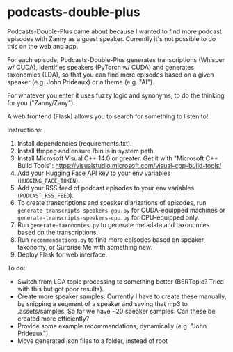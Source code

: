﻿# podcasts-double-plus

Podcasts-Double-Plus came about because I wanted to find more podcast episodes with Zanny as a guest speaker. Currently it's not possible to do this on the web and app. 

For each episode, Podcasts-Double-Plus generates transcriptions (Whisper w/ CUDA), identifies speakers (PyTorch w/ CUDA) and generates taxonomies (LDA), so that you can find more episodes based on a given speaker (e.g. John Prideaux) or a theme (e.g. "AI"). 

For whatever you enter it uses fuzzy logic and synonyms, to do the thinking for you ("Zanny/Zany").

A web frontend (Flask) allows you to search for something to listen to!

Instructions:
1. Install dependencies (requirements.txt).
2. Install ffmpeg and ensure /bin is in system path.
3. Install Microsoft Visual C++ 14.0 or greater. Get it with "Microsoft C++ Build Tools": https://visualstudio.microsoft.com/visual-cpp-build-tools/
4. Add your Hugging Face API key to your env variables (`HUGGING_FACE_TOKEN`).
5. Add your RSS feed of podcast episodes to your env variables (`PODCAST_RSS_FEED`).
6. To create transcriptions and speaker diarizations of episodes, run `generate-transcripts-speakers-gpu.py` for CUDA-equipped machines or `generate-transcripts-speakers-cpu.py` for CPU-equipped only.
7. Run `generate-taxonomies.py` to generate metadata and taxonomies based on the transcriptions.
8. Run `recommendations.py` to find more episodes based on speaker, taxonomy, or Surprise Me with something new.
9. Deploy Flask for web interface.

To do:
* Switch from LDA topic processing to something better (BERTopic? Tried with this but got poor results).
* Create more speaker samples. Currently I have to create these manually, by snipping a segment of a speaker and saving that mp3 to .assets/samples. So far we have ~20 speaker samples. Can these be created more efficiently?
* Provide some example recommendations, dynamically (e.g. "John Prideaux")
* Move generated json files to a folder, instead of root
